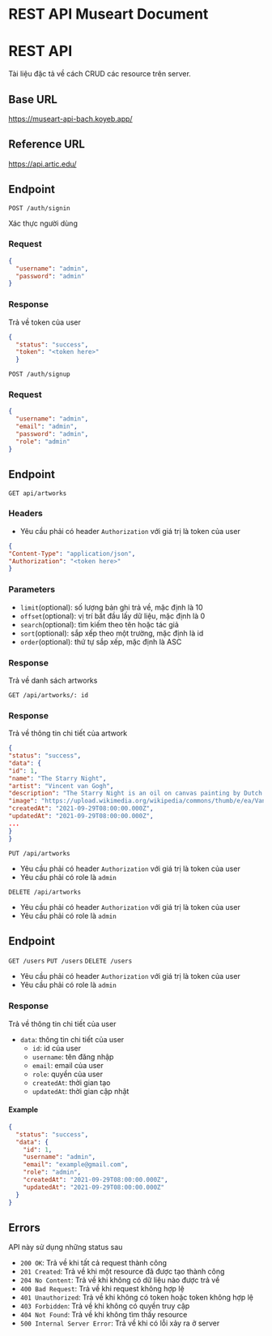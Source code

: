 # REST API Museart Document

# REST API

Tài liệu đặc tả về cách CRUD các resource trên server.

## Base URL

<a>https://museart-api-bach.koyeb.app/ </a>

## Reference URL

<a>https://api.artic.edu/ </a>

## Endpoint

`POST /auth/signin`

Xác thực người dùng

### Request

```json
{
  "username": "admin",
  "password": "admin"
}
```
### Response

Trả về token của user
```json
{
  "status": "success",
  "token": "<token here>"
  }
```
`POST /auth/signup`

### Request

```json
{
  "username": "admin",
  "email": "admin",
  "password": "admin",
  "role": "admin"
}
```
## Endpoint

`GET api/artworks`

### Headers

* Yêu cầu phải có header `Authorization` với giá trị là token của user

```json
{
"Content-Type": "application/json",
"Authorization": "<token here>"
}
```

### Parameters

* `limit`(optional): số lượng bản ghi trả về, mặc định là 10
* `offset`(optional): vị trí bắt đầu lấy dữ liệu, mặc định là 0
* `search`(optional): tìm kiếm theo tên hoặc tác giả
* `sort`(optional): sắp xếp theo một trường, mặc định là id
* `order`(optional): thứ tự sắp xếp, mặc định là ASC

### Response

Trả về danh sách artworks

`GET /api/artworks/: id`

### Response

Trả về thông tin chi tiết của artwork

```json
{
"status": "success",
"data": {
"id": 1,
"name": "The Starry Night",
"artist": "Vincent van Gogh",
"description": "The Starry Night is an oil on canvas painting by Dutch Post-Impressionist painter Vincent van Gogh. Painted in June 1889, it depicts the view from the east-facing window of his asylum room at Saint-Rémy-de-Provence, just before sunrise, with the addition of an idealized village.",
"image": "https://upload.wikimedia.org/wikipedia/commons/thumb/e/ea/Van_Gogh_-_Starry_Night_-_Google_Art_Project.jpg/1280px-Van_Gogh_-_Starry_Night_-_Google_Art_Project.jpg",
"createdAt": "2021-09-29T08:00:00.000Z",
"updatedAt": "2021-09-29T08:00:00.000Z",
...
}
}
```

`PUT /api/artworks`

* Yêu cầu phải có header `Authorization` với giá trị là token của user
* Yêu cầu phải có role là `admin`

`DELETE /api/artworks`

* Yêu cầu phải có header `Authorization` với giá trị là token của user
* Yêu cầu phải có role là `admin`

## Endpoint

`GET /users`
`PUT /users`
`DELETE /users`

* Yêu cầu phải có header `Authorization` với giá trị là token của user
* Yêu cầu phải có role là `admin`

### Response

Trả về thông tin chi tiết của user

* `data`: thông tin chi tiết của user
  * `id`: id của user
  * `username`: tên đăng nhập
  * `email`: email của user
  * `role`: quyền của user
  * `createdAt`: thời gian tạo
  * `updatedAt`: thời gian cập nhật

#### Example

```json
{
  "status": "success",
  "data": {
    "id": 1,
    "username": "admin",
    "email": "example@gmail.com",
    "role": "admin",
    "createdAt": "2021-09-29T08:00:00.000Z",
    "updatedAt": "2021-09-29T08:00:00.000Z"
  }
}
```

## Errors

API này sử dụng những status sau

* `200 OK`: Trả về khi tất cả request thành công
* `201 Created`: Trả về khi một resource đã được tạo thành công
* `204 No Content`: Trả về khi không có dữ liệu nào được trả về
* `400 Bad Request`: Trả về khi request không hợp lệ
* `401 Unauthorized`: Trả về khi không có token hoặc token không hợp lệ
* `403 Forbidden`: Trả về khi không có quyền truy cập
* `404 Not Found`: Trả về khi không tìm thấy resource
* `500 Internal Server Error`: Trả về khi có lỗi xảy ra ở server
